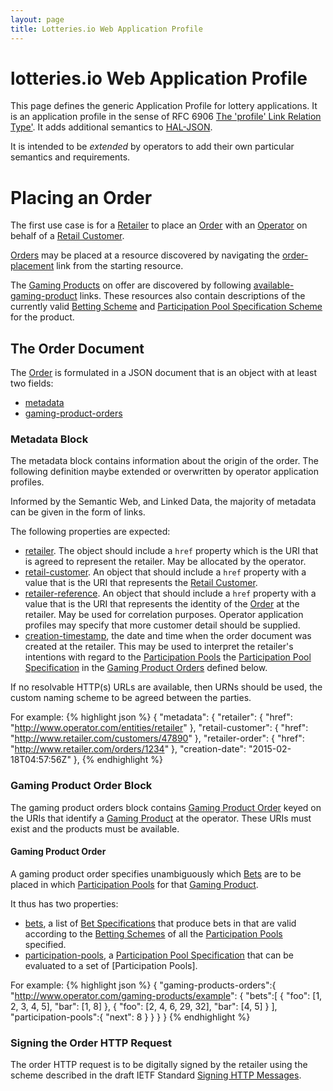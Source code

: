 ```yaml
---
layout: page
title: Lotteries.io Web Application Profile
---
```


# lotteries.io Web Application Profile

This page defines the generic Application Profile for lottery applications. It is an application profile in the sense of RFC 6906 [The 'profile' Link Relation Type'](https://www.ietf.org/rfc/rfc6906.txt). It adds additional semantics to [HAL-JSON](http://stateless.co/hal_specification.html).

It is intended to be *extended* by operators to add their own particular semantics and requirements.

# Placing an Order

The first use case is for a [Retailer](../concepts/retailer) to place an [Order](../concepts/order) with an [Operator](../concepts/operator) on behalf of a [Retail Customer](../concepts/retail-customer).

[Orders](../concepts/order) may be placed at a resource discovered by navigating the [order-placement](../link-relationships/order-placement) link from the starting resource.

The [Gaming Products](../concepts/gaming-product) on offer are discovered by following [available-gaming-product](../link-relationships/available-gaming-product) links. These resources also contain descriptions of the currently valid [Betting Scheme](../concepts/betting-scheme) and [Participation Pool Specification Scheme](../concepts/participation-pool-specification-scheme) for the product.

## The Order Document

The [Order](../concepts/order) is formulated in a JSON document that is an object with at least two fields:

- [metadata](../properties/metadata)
- [gaming-product-orders](../properties/gaming-product-orders)

### Metadata Block

The metadata block contains information about the origin of the order. The following definition maybe extended or overwritten by operator application profiles.

Informed by the Semantic Web, and Linked Data, the majority of metadata can be given in the form of links.

The following properties are expected:

- [retailer](../properties/retailer). The object should include a `href` property which is the URI that is agreed to represent the retailer. May be allocated by the operator. 
- [retail-customer](../properties/retail-customer). An object that should include a `href` property with a value that is the URI that represents the [Retail Customer](../concepts/retail-customer). 
- [retailer-reference](../properties/retailer-order-reference). An object that should include a `href` property with a value that is the URI that represents the identity of the [Order](../concepts/order) at the retailer. May be used for correlation purposes. Operator application profiles may specify that more customer detail should be supplied.
- [creation-timestamp](../properties/creation-date), the date and time when the order document was created at the retailer. This may be used to interpret the retailer's intentions with regard to the [Participation Pools](../concepts/participation-pool) the [Participation Pool Specification](../concepts/participation-pool-specification) in the [Gaming Product Orders](../concepts/gaming-product-order) defined below.


If no resolvable HTTP(s) URLs are available, then URNs should be used, the custom naming scheme to be agreed between the parties.

For example:
{% highlight json %}
{
  "metadata": {
    "retailer": {
      "href": "http://www.operator.com/entities/retailer"
    },
    "retail-customer": {
      "href": "http://www.retailer.com/customers/47890"
    },
    "retailer-order": {
      "href": "http://www.retailer.com/orders/1234"
    },
    "creation-date": "2015-02-18T04:57:56Z"
  },
{% endhighlight %}

### Gaming Product Order Block

The gaming product orders block contains [Gaming Product Order](../concepts/gaming-product-order) keyed on the URIs that identify a [Gaming Product](../concepts/gaming-product) at the operator. These URIs must exist and the products must be available.

#### Gaming Product Order
A gaming product order specifies unambiguously which [Bets](../concepts/bet) are to be placed in which [Participation Pools](../concepts/participation-pool) for that [Gaming Product](../concepts/gaming-product).

It thus has two properties:

* [bets](../properties/bets), a list of [Bet Specifications](../concepts/bet-specification) that produce bets in that are valid according to the [Betting Schemes](../concepts/betting-scheme) of all the [Participation Pools](../concepts/participation-pool) specified.
* [participation-pools](../properties/participation-pools), a [Participation Pool Specification](../concepts/participation-pool-specification) that can be evaluated to a set of [Participation Pools].

For example:
{% highlight json %}
{
 "gaming-products-orders":{
    "http://www.operator.com/gaming-products/example": {
    	"bets":[
      	{
        	"foo": [1, 2, 3, 4, 5],
          "bar": [1, 8]
        },
        {
        	"foo": [2, 4, 6, 29, 32],
          "bar": [4, 5]
        }
      ],
      "participation-pools":{
      	"next": 8
      }
   }
  }
}
{% endhighlight %}

### Signing the Order HTTP Request
The order HTTP request is to be digitally signed by the retailer using the scheme described in the draft IETF Standard [Signing HTTP Messages](https://tools.ietf.org/html/draft-cavage-http-signatures-03).

